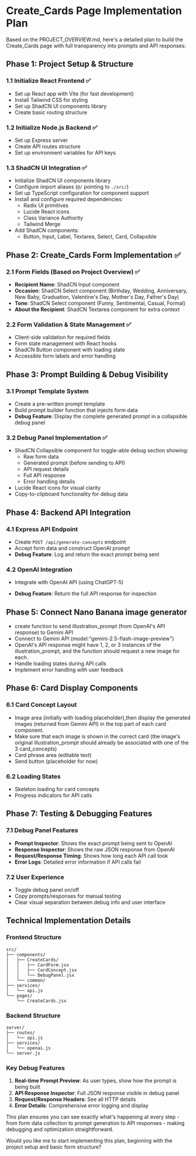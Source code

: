 # Create_Cards Page Implementation Plan

Based on the PROJECT_OVERVIEW.md, here's a detailed plan to build the Create_Cards page with full transparency into prompts and API responses:

## Phase 1: Project Setup & Structure

### 1.1 Initialize React Frontend ✅
- Set up React app with Vite (for fast development)
- Install Tailwind CSS for styling
- Set up ShadCN UI components library
- Create basic routing structure

### 1.2 Initialize Node.js Backend ✅
- Set up Express server
- Create API routes structure
- Set up environment variables for API keys

### 1.3 ShadCN UI Integration ✅
- Initialize ShadCN UI components library
- Configure import aliases (`@/` pointing to `./src/`)
- Set up TypeScript configuration for component support
- Install and configure required dependencies:
  - Radix UI primitives
  - Lucide React icons
  - Class Variance Authority
  - Tailwind Merge
- Add ShadCN components:
  - Button, Input, Label, Textarea, Select, Card, Collapsible

## Phase 2: Create_Cards Form Implementation ✅

### 2.1 Form Fields (Based on Project Overview) ✅
- **Recipient Name**: ShadCN Input component
- **Occasion**: ShadCN Select component (Birthday, Wedding, Anniversary, New Baby, Graduation, Valentine's Day, Mother's Day, Father's Day)
- **Tone**: ShadCN Select component (Funny, Sentimental, Casual, Formal)
- **About the Recipient**: ShadCN Textarea component for extra context

### 2.2 Form Validation & State Management ✅
- Client-side validation for required fields
- Form state management with React hooks
- ShadCN Button component with loading state
- Accessible form labels and error handling

## Phase 3: Prompt Building & Debug Visibility

### 3.1 Prompt Template System
- Create a pre-written prompt template
- Build prompt builder function that injects form data
- **Debug Feature**: Display the complete generated prompt in a collapsible debug panel

### 3.2 Debug Panel Implementation ✅
- ShadCN Collapsible component for toggle-able debug section showing:
  - Raw form data
  - Generated prompt (before sending to API)
  - API request details
  - Full API response
  - Error handling details
- Lucide React icons for visual clarity
- Copy-to-clipboard functionality for debug data

## Phase 4: Backend API Integration

### 4.1 Express API Endpoint
- Create `POST /api/generate-concepts` endpoint
- Accept form data and construct OpenAI prompt
- **Debug Feature**: Log and return the exact prompt being sent

### 4.2 OpenAI Integration
- Integrate with OpenAI API (using ChatGPT-5)

- **Debug Feature**: Return the full API response for inspection

## Phase 5: Connect Nano Banana image generator

- create function to send illustration_prompt (from OpenAI's API response) to Gemini API
- Connect to Gemini API (model:"gemini-2.5-flash-image-preview")
- OpenAI's API response might have 1, 2, or 3 instances of the illustration_prompt, and the function should request a new image for each.
- Handle loading states during API calls
- Implement error handling with user feedback

## Phase 6: Card Display Components

### 6.1 Card Concept Layout
- Image area (initially with loading placeholder),then display the generated images (returned from Gemini API) in the top part of each card component.
- Make sure that each image is shown in the correct card (the image's original illustration_prompt should already be associated with one of the 3 card_concepts)
- Card phrase area (editable text)
- Send button (placeholder for now)

### 6.2 Loading States
- Skeleton loading for card concepts
- Progress indicators for API calls

## Phase 7: Testing & Debugging Features

### 7.1 Debug Panel Features
- **Prompt Inspector**: Shows the exact prompt being sent to OpenAI
- **Response Inspector**: Shows the raw JSON response from OpenAI
- **Request/Response Timing**: Shows how long each API call took
- **Error Logs**: Detailed error information if API calls fail

### 7.2 User Experience
- Toggle debug panel on/off
- Copy prompts/responses for manual testing
- Clear visual separation between debug info and user interface

## Technical Implementation Details

### Frontend Structure
```
src/
├── components/
│   ├── CreateCards/
│   │   ├── CardForm.jsx
│   │   ├── CardConcept.jsx
│   │   └── DebugPanel.jsx
│   └── common/
├── services/
│   └── api.js
└── pages/
    └── CreateCards.jsx
```

### Backend Structure
```
server/
├── routes/
│   └── api.js
├── services/
│   └── openai.js
└── server.js
```

### Key Debug Features
1. **Real-time Prompt Preview**: As user types, show how the prompt is being built
2. **API Response Inspector**: Full JSON response visible in debug panel
3. **Request/Response Headers**: See all HTTP details
4. **Error Details**: Comprehensive error logging and display

This plan ensures you can see exactly what's happening at every step - from form data collection to prompt generation to API responses - making debugging and optimization straightforward.

Would you like me to start implementing this plan, beginning with the project setup and basic form structure?